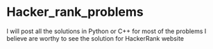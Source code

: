 # Hacker_rank_problems
I will post all the solutions in Python or C++ for most of the problems I believe are worthy to see the solution for HackerRank website
